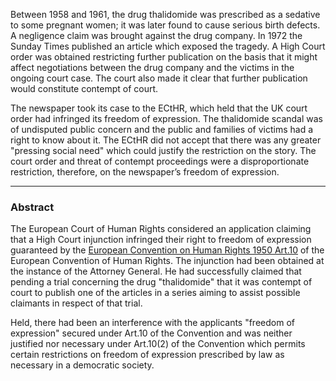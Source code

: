 Between 1958 and 1961, the drug thalidomide was prescribed as a sedative to some pregnant women; it was later found to cause serious birth defects. A negligence claim was brought against the drug company. In 1972 the Sunday Times published an article which exposed the tragedy. A High Court order was obtained restricting further publication on the basis that it might affect negotiations between the drug company and the victims in the ongoing court case. The court also made it clear that further publication would constitute contempt of court.

The newspaper took its case to the ECtHR, which held that the UK court order had infringed its freedom of expression. The thalidomide scandal was of undisputed public concern and the public and families of victims had a right to know about it. The ECtHR did not accept that there was any greater "pressing social need" which could justify the restriction on the story. The court order and threat of contempt proceedings were a disproportionate restriction, therefore, on the newspaper’s freedom of expression.

---

### Abstract

The European Court of Human Rights considered an application claiming that a High Court injunction infringed their right to freedom of expression guaranteed by the [European Convention on Human Rights 1950 Art.10](https://uk.westlaw.com/Document/IAE7756732A7B4BBC93274BDE4496FB0F/View/FullText.html?originationContext=document&transitionType=DocumentItem&ppcid=d216a81987dc448682759679d13c24a0&contextData=(sc.Default)) of the European Convention of Human Rights. The injunction had been obtained at the instance of the Attorney General. He had successfully claimed that pending a trial concerning the drug "thalidomide" that it was contempt of court to publish one of the articles in a series aiming to assist possible claimants in respect of that trial.

Held, there had been an interference with the applicants "freedom of expression" secured under Art.10 of the Convention and was neither justified nor necessary under Art.10(2) of the Convention which permits certain restrictions on freedom of expression prescribed by law as necessary in a democratic society.